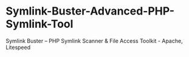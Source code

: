 # Symlink-Buster-Advanced-PHP-Symlink-Tool
Symlink Buster – PHP Symlink Scanner &amp; File Access Toolkit - Apache, Litespeed
